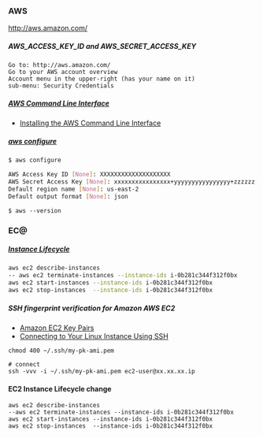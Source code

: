 
### AWS
http://aws.amazon.com/

##### AWS_ACCESS_KEY_ID   and   AWS_SECRET_ACCESS_KEY
```
Go to: http://aws.amazon.com/
Go to your AWS account overview
Account menu in the upper-right (has your name on it)
sub-menu: Security Credentials
```

##### [AWS Command Line Interface](http://docs.aws.amazon.com/cli/latest/reference/index.html)
* [Installing the AWS Command Line Interface](http://docs.aws.amazon.com/cli/latest/userguide/installing.html)

##### [aws configure](http://docs.aws.amazon.com/cli/latest/reference/configure/index.html)
```bash
$ aws configure

AWS Access Key ID [None]: XXXXXXXXXXXXXXXXXXXX
AWS Secret Access Key [None]: xxxxxxxxxxxxxxxx+yyyyyyyyyyyyyyyy+zzzzzz
Default region name [None]: us-east-2
Default output format [None]: json
```
```
$ aws --version
```


### EC@

##### [Instance Lifecycle](http://docs.aws.amazon.com/AWSEC2/latest/UserGuide/ec2-instance-lifecycle.html)

```bash
aws ec2 describe-instances
-- aws ec2 terminate-instances --instance-ids i-0b281c344f312f0bx
aws ec2 start-instances --instance-ids i-0b281c344f312f0bx
aws ec2 stop-instances  --instance-ids i-0b281c344f312f0bx
```

##### SSH fingerprint verification for Amazon AWS EC2
* [Amazon EC2 Key Pairs](http://docs.aws.amazon.com/AWSEC2/latest/UserGuide/ec2-key-pairs.html)
* [Connecting to Your Linux Instance Using SSH](http://docs.aws.amazon.com/AWSEC2/latest/UserGuide/AccessingInstancesLinux.html)

```
chmod 400 ~/.ssh/my-pk-ami.pem

# connect 
ssh -vvv -i ~/.ssh/my-pk-ami.pem ec2-user@xx.xx.xx.ip
```

#### EC2 Instance Lifecycle change
```
aws ec2 describe-instances
--aws ec2 terminate-instances --instance-ids i-0b281c344f312f0bx
aws ec2 start-instances --instance-ids i-0b281c344f312f0bx
aws ec2 stop-instances  --instance-ids i-0b281c344f312f0bx
```


